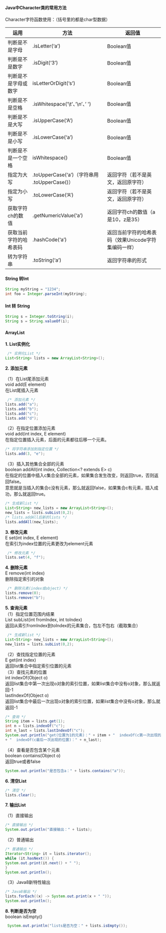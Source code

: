 #### Java中Character类的常用方法

Character字符函数使用：（括号里的都是char型数据）

| 运用                   | 方法                                         | 返回值                                              |
| ---------------------- | -------------------------------------------- | --------------------------------------------------- |
| 判断是不是字母         | .isLetter(‘a’)                               | Boolean值                                           |
| 判断是不是数字         | .isDigit(‘3’)                                | Boolean值                                           |
| 判断是不是字母或数字   | isLetterOrDigit(‘s’)                         | Boolean值                                           |
| 判断是不是空格         | .isWhitespace(’\\t’、’\\n’、’ ')             | Boolean值                                           |
| 判断是不是大写         | .isUpperCase(‘A’)                            | Boolean值                                           |
| 判断是不是小写         | .isLowerCase(‘a’)                            | Boolean值                                           |
| 判断是不是一个空格     | isWhitespace()                               | Boolean值                                           |
| 指定为大写             | .toUpperCase(‘a’)（字符串用 .toUpperCase()） | 返回字符（若不是英文，返回原字符）                  |
| 指定为小写             | .toLowerCase(‘A’)                            | 返回字符（若不是英文，返回原字符）                  |
| 获取字符ch的数值       | .getNumericValue(‘a’)                        | 返回字符ch的数值（a是10，z是35）                    |
| 获取当前字符的哈希表码 | .hashCode(‘a’)                               | 返回当前字符的哈希表码（效果Unicode字符集编码一样） |
| 转为字符串             | .toString(‘a’)                               | 返回字符串的形式                                    |



#### String 转Int

```java
String myString = "1234";
int foo = Integer.parseInt(myString);
```

#### Int 转 String

```java
String s = Integer.toString(i);
String s = String.valueOf(i);
```

#### ArrayList

**1\. List实例化**

```java
 /* 实例化List */
List<String> lists = new ArrayList<String>();
```

**2\. 添加元素**

（1）在List尾添加元素  
void add(E element)  
在List尾插入元素

```java
 /* 添加元素 */
lists.add("a");
lists.add("b");
lists.add("c");
lists.add("d");
```

（2）在指定位置添加元素  
void add(int index, E element)  
在指定位置插入元素，后面的元素都往后移一个元素。

```java
/* 将字符串添加到指定位置 */
lists.add(3, "e");
```

（3）插入其他集合全部的元素  
boolean addAll(int index, Collection<? extends E> c)  
在指定的位置中插入c集合全部的元素，如果集合发生改变，则返回true，否则返回false。  
意思就是当插入的集合c没有元素，那么就返回false，如果集合c有元素，插入成功，那么就返回true。

```java
/* 生成新list */
List<String> new_lists = new ArrayList<String>();
new_lists = lists.subList(0,2);
/* lists.addAll后新的lists */
lists.addAll(new_lists);
```

**3\. 修改元素**  
E set(int index, E element)  
在索引为index位置的元素更改为element元素

```java
 /* 修改元素 */
lists.set(4, "f");
```

**4\. 删除元素**  
E remove(int index)  
删除指定索引的对象

```java
 /* 删除元素(index或object) */
lists.remove(0);
lists.remove("b");
```

**5\. 查询元素**  
（1）指定位置范围内结果  
List subList(int fromIndex, int toIndex)  
返回从索引fromIndex到toIndex的元素集合，包左不包右（截取集合）

```java
 /* 生成新list */
List<String> new_lists = new ArrayList<String>();
new_lists = lists.subList(0,2);
```

（2）查找指定位置的元素  
E get(int index)  
返回list集合中指定索引位置的元素  
（3）查找元素的位置  
int indexOf(Object o)  
返回list集合中第一次出现o对象的索引位置，如果list集合中没有o对象，那么就返回-1  
lastIndexOf(Object o)  
返回list集合中最后一次出现o对象的索引位置，如果list集合中没有o对象，那么就返回-1

```java
/* 查询 */
String item = lists.get(1);
int n = lists.indexOf("c");
int n_last = lists.lastIndexOf("c");
System.out.println("get(位置为1的元素)：" + item + "  indexOf(c第一次出现的位置)：" + n 
+ "  indexOf(c最后一次出现的位置)：" + n_last);
```

（4）查看是否包含某个元素  
boolean contains(Object o)  
返回true或者false

```java
System.out.println("是否包含a：" + lists.contains("a"));
```

**6\. 清空List**

```java
/* 清空 */
lists.clear();
```

**7\. 输出List**

（1）直接输出

```java
/* 直接输出 */
System.out.println("直接输出：" + lists);
```

（2）普通输出

```java
/* 普通输出 */
Iterator<String> it = lists.iterator();
while (it.hasNext()) {
System.out.print(it.next() + " ");
}
System.out.println();
```

（3）Java8新特性输出

```java
/* Java8输出 */
lists.forEach((x) -> System.out.print(x + " "));
System.out.println();
```

**8\. 判断是否为空**  
boolean isEmpty()

```java
 System.out.println("lists是否为空：" + lists.isEmpty());
```
